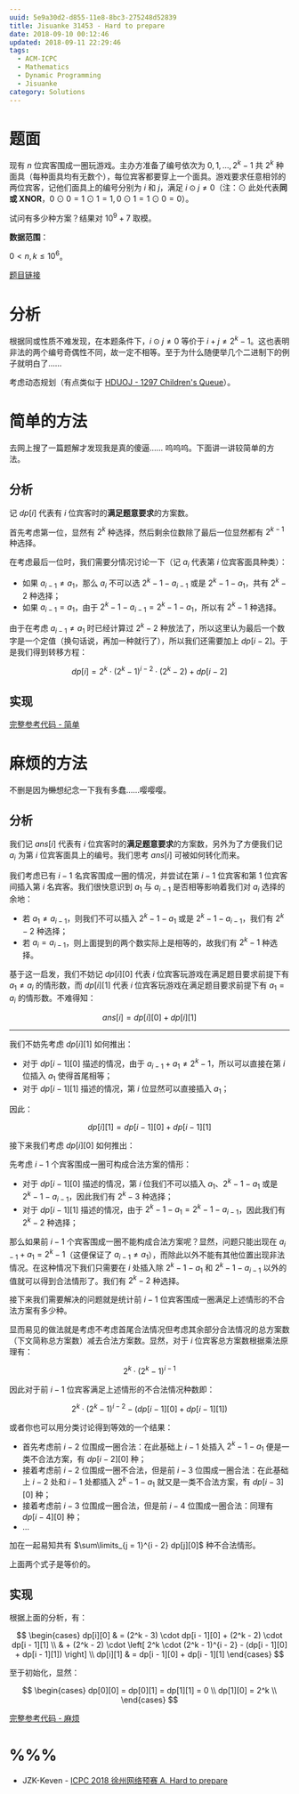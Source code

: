 ```yaml
---
uuid: 5e9a30d2-d855-11e8-8bc3-275248d52839
title: Jisuanke 31453 - Hard to prepare
date: 2018-09-10 00:12:46
updated: 2018-09-11 22:29:46
tags: 
  - ACM-ICPC
  - Mathematics
  - Dynamic Programming
  - Jisuanke
category: Solutions
---
```


# 题面

现有 $n$ 位宾客围成一圈玩游戏。主办方准备了编号依次为 $0, 1, \dots, 2^k - 1$ 共 $2^k$ 种面具（每种面具均有无数个），每位宾客都要穿上一个面具。游戏要求任意相邻的两位宾客，记他们面具上的编号分别为 $i$ 和 $j$，满足 $i \odot j \neq 0$（注：$\odot$ 此处代表**同或 XNOR**，$0 \odot 0 = 1 \odot 1 = 1, 0 \odot 1 = 1 \odot 0 = 0$）。

试问有多少种方案？结果对 $10^9 + 7$ 取模。

**数据范围**：

$0 < n, k \le 10^6$。

[题目链接](https://nanti.jisuanke.com/t/31453)

# 分析

根据同或性质不难发现，在本题条件下，$i \odot j \neq 0$ 等价于 $i + j \neq 2^k - 1$。这也表明非法的两个编号奇偶性不同，故一定不相等。至于为什么随便举几个二进制下的例子就明白了……

考虑动态规划（有点类似于 [HDUOJ - 1297 Children's Queue](https://blog.codgician.pw/2018/01/07/one-dimensional-dynamic-programming/#%E5%A4%8D%E6%9D%82%E7%9A%84%E6%8E%92%E5%88%97%E9%97%AE%E9%A2%98)）。

# 简单的方法

去网上搜了一篇题解才发现我是真的傻逼…… 呜呜呜。下面讲一讲较简单的方法。

## 分析

记 $dp[i]$ 代表有 $i$ 位宾客时的**满足题意要求**的方案数。

首先考虑第一位，显然有 $2^k$ 种选择，然后剩余位数除了最后一位显然都有 $2^{k - 1}$ 种选择。

在考虑最后一位时，我们需要分情况讨论一下（记 $a_i$ 代表第 $i$ 位宾客面具种类）：

- 如果 $a_{i - 1} \neq a_1$，那么 $a_i$ 不可以选 $2^k - 1 - a_{i - 1}$ 或是 $2^k - 1 - a_1$，共有 $2^k - 2$ 种选择；
- 如果 $a_{i - 1} = a_1$，由于 $2^k - 1 - a_{i - 1} = 2^k - 1 - a_1$，所以有 $2^k - 1$ 种选择。

由于在考虑 $a_{i - 1} \neq a_1$ 时已经计算过 $2^k - 2$ 种放法了，所以这里认为最后一个数字是一个定值（换句话说，再加一种就行了），所以我们还需要加上 $dp[i - 2]$。于是我们得到转移方程：

$$
dp[i] = 2^k \cdot (2^k - 1)^{i - 2} \cdot (2^k - 2) + dp[i - 2]
$$

## 实现

[完整参考代码 - 简单](https://github.com/codgician/ICPC/blob/master/Jisuanke/31453/dp_alt.cpp)

# 麻烦的方法

不删是因为~~懒~~想纪念一下我有多蠢……嘤嘤嘤。

## 分析

我们记 $ans[i]$ 代表有 $i$ 位宾客时的**满足题意要求**的方案数，另外为了方便我们记 $a_i$ 为第 $i$ 位宾客面具上的编号。我们思考 $ans[i]$ 可被如何转化而来。

我们考虑已有 $i - 1$ 名宾客围成一圈的情况，并尝试在第 $i - 1$ 位宾客和第 $1$ 位宾客间插入第 $i$ 名宾客。我们很快意识到 $a_1$ 与 $a_{i - 1}$ 是否相等影响着我们对 $a_i$ 选择的余地：

- 若 $a_1 \neq a_{i - 1}$，则我们不可以插入 $2^k - 1 - a_1$ 或是 $2^k - 1 - a_{i - 1}$，我们有 $2^k - 2$ 种选择；
- 若 $a_i = a_{i - 1}$，则上面提到的两个数实际上是相等的，故我们有 $2^k - 1$ 种选择。

基于这一启发，我们不妨记 $dp[i][0]$ 代表 $i$ 位宾客玩游戏在满足题目要求前提下有 $a_1 \neq a_i$ 的情形数，而 $dp[i][1]$ 代表 $i$ 位宾客玩游戏在满足题目要求前提下有 $a_1 = a_i$ 的情形数。不难得知：

$$
ans[i] = dp[i][0] + dp[i][1]
$$

---

我们不妨先考虑 $dp[i][1]$ 如何推出：

- 对于 $dp[i - 1][0]$ 描述的情况，由于 $a_{i - 1} + a_1 \neq 2^k - 1$，所以可以直接在第 $i$ 位插入 $a_1$ 使得首尾相等；
- 对于 $dp[i - 1][1]$ 描述的情况，第 $i$ 位显然可以直接插入 $a_1$；

因此：

$$
dp[i][1] = dp[i - 1][0] + dp[i - 1][1]
$$

接下来我们考虑 $dp[i][0]$ 如何推出：

先考虑 $i - 1$ 个宾客围成一圈可构成合法方案的情形：

- 对于 $dp[i - 1][0]$ 描述的情况，第 $i$ 位我们不可以插入 $a_1$、$2^k - 1 - a_1$ 或是 $2^k - 1 - a_{i - 1}$，因此我们有 $2^k - 3$ 种选择；
- 对于 $dp[i - 1][1]$ 描述的情况，由于 $2^k - 1 - a_1 = 2^k - 1 - a_{i - 1}$，因此我们有 $2^k - 2$ 种选择；

那么如果前 $i - 1$ 个宾客围成一圈不能构成合法方案呢？显然，问题只能出现在 $a_{i - 1} + a_1 = 2^k - 1$（这便保证了 $a_{i - 1} \neq a_1$），而除此以外不能有其他位置出现非法情况。在这种情况下我们只需要在 $i$ 处插入除 $2^k - 1 - a_1$ 和 $2^k - 1 - a_{i - 1}$ 以外的值就可以得到合法情形了。我们有 $2^k - 2$ 种选择。

接下来我们需要解决的问题就是统计前 $i - 1$ 位宾客围成一圈满足上述情形的不合法方案有多少种。

显而易见的做法就是考虑不考虑首尾合法情况但考虑其余部分合法情况的总方案数（下文简称总方案数）减去合法方案数。显然，对于 $i$ 位宾客总方案数根据乘法原理有：

$$
2^k \cdot (2^k - 1)^{i - 1}
$$

因此对于前 $i - 1$ 位宾客满足上述情形的不合法情况种数即：

$$
2^k \cdot (2^k - 1)^{i - 2} - (dp[i - 1][0] + dp[i - 1][1])
$$

或者你也可以用分类讨论得到等效的一个结果：

- 首先考虑前 $i - 2$ 位围成一圈合法：在此基础上 $i - 1$ 处插入 $2^k - 1 - a_1$ 便是一类不合法方案，有 $dp[i - 2][0]$ 种；
- 接着考虑前 $i - 2$ 位围成一圈不合法，但是前 $i - 3$ 位围成一圈合法：在此基础上 $i - 2$ 处和 $i - 1$ 处都插入 $2^k - 1 - a_1$ 就又是一类不合法方案，有 $dp[i - 3][0]$ 种；
- 接着考虑前 $i - 3$ 位围成一圈合法，但是前 $i - 4$ 位围成一圈合法：同理有 $dp[i - 4][0]$ 种；
- $\dots$

加在一起易知共有 $\sum\limits_{j = 1}^{i - 2} dp[j][0]$ 种不合法情形。

上面两个式子是等价的。

## 实现

根据上面的分析，有：

$$
\begin{cases}
dp[i][0] & = (2^k - 3) \cdot dp[i - 1][0] + (2^k - 2) \cdot dp[i - 1][1] \\
& + (2^k - 2) \cdot \left[ 2^k \cdot (2^k - 1)^{i - 2} - (dp[i - 1][0] + dp[i - 1][1]) \right] \\
dp[i][1] & = dp[i - 1][0] + dp[i - 1][1]
\end{cases}
$$

至于初始化，显然：

$$
\begin{cases}
dp[0][0] = dp[0][1] = dp[1][1] = 0 \\
dp[1][0] = 2^k \\
\end{cases}
$$

[完整参考代码 - 麻烦](https://github.com/codgician/ICPC/blob/master/Jisuanke/31453/dp.cpp)

# %%%

- JZK-Keven - [ICPC 2018 徐州网络预赛 A. Hard to prepare](https://blog.csdn.net/qq_41608020/article/details/82625069)
